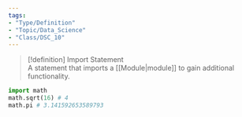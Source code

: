 ```yaml
---  
tags:  
- "Type/Definition"  
- "Topic/Data_Science"  
- "Class/DSC_10"  
---  
```

  
> [!definition] Import Statement  
> A statement that imports a [[Module|module]] to gain additional functionality.  
  
```python  
import math  
math.sqrt(16) # 4  
math.pi # 3.141592653589793  
```  
